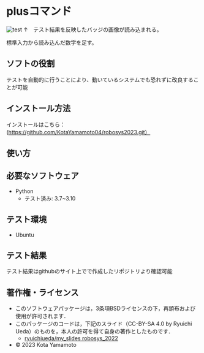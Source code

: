 # plusコマンド
![test](https://github.com/KotaYamamoto04/robosys2023/actions/workflows/test.yml/badge.svg)
↑　テスト結果を反映したバッジの画像が読み込まれる。

標準入力から読み込んだ数字を足す。

## ソフトの役割
テストを自動的に行うことにより、動いているシステムでも恐れずに改良することが可能

## インストール方法
インストールはこちら：(https://github.com/KotaYamamoto04/robosys2023.git）

## 使い方



## 必要なソフトウェア
* Python
  * テスト済み: 3.7~3.10

## テスト環境
* Ubuntu

## テスト結果
テスト結果はgithubのサイト上でで作成したリポジトリより確認可能

## 著作権・ライセンス
 * このソフトウェアパッケージは，3条項BSDライセンスの下，再頒布および使用が許可されます．
  * このパッケージのコードは，下記のスライド（CC-BY-SA 4.0 by Ryuichi Ueda）のものを，本人の許可を得て自身の著作としたものです．
      * [ryuichiueda/my_slides robosys_2022](https://github.com/ryuichiueda/my_slides/tree/master/robosys_2022)
  * © 2023 Kota Yamamoto

